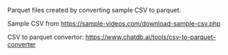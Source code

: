 Parquet files created by converting sample CSV to parquet.

Sample CSV from https://sample-videos.com/download-sample-csv.php

CSV to parquet convertor: https://www.chatdb.ai/tools/csv-to-parquet-converter
